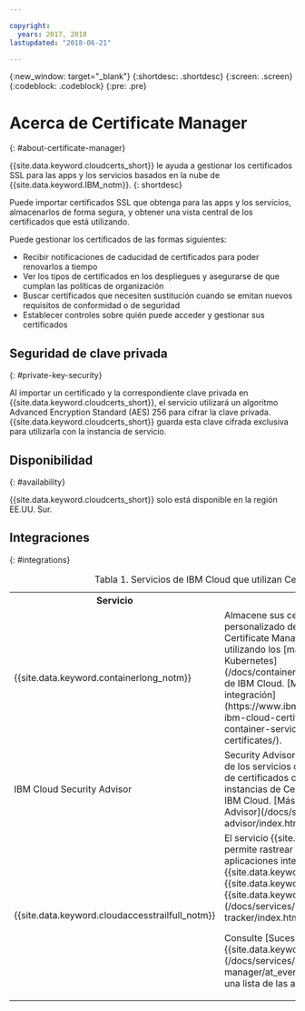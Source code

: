 ```yaml
---

copyright:
  years: 2017, 2018
lastupdated: "2018-06-21"

---
```

{:new_window: target="_blank"}
{:shortdesc: .shortdesc}
{:screen: .screen}
{:codeblock: .codeblock}
{:pre: .pre}

# Acerca de Certificate Manager
{: #about-certificate-manager}

{{site.data.keyword.cloudcerts_short}} le ayuda a gestionar los certificados SSL para las apps y los servicios basados en la nube de {{site.data.keyword.IBM_notm}}.
{: shortdesc}

Puede importar certificados SSL que obtenga para las apps y los servicios, almacenarlos de forma segura, y obtener una vista central de los certificados que está utilizando.

Puede gestionar los certificados de las formas siguientes:

* Recibir notificaciones de caducidad de certificados para poder renovarlos a tiempo
* Ver los tipos de certificados en los despliegues y asegurarse de que cumplan las políticas de organización
* Buscar certificados que necesiten sustitución cuando se emitan nuevos requisitos de conformidad o de seguridad
* Establecer controles sobre quién puede acceder y gestionar sus certificados

## Seguridad de clave privada
{: #private-key-security}

Al importar un certificado y la correspondiente clave privada en {{site.data.keyword.cloudcerts_short}}, el servicio utilizará un algoritmo Advanced Encryption Standard (AES) 256 para cifrar la clave privada. {{site.data.keyword.cloudcerts_short}} guarda esta clave cifrada exclusiva para utilizarla con la instancia de servicio.

## Disponibilidad
{: #availability}

{{site.data.keyword.cloudcerts_short}} solo está disponible en la región EE.UU. Sur.

## Integraciones
{: #integrations}
<table>
<caption> Tabla 1. Servicios de IBM Cloud que utilizan Certificate Manager</caption>
  <tr>
    <th> Servicio </th>
    <th> Descripción </th>
  </tr>
  <tr>
    <td>{{site.data.keyword.containerlong_notm}}</td>
    <td>Almacene sus certificados de dominio personalizado de clúster de Kubernetes en Certificate Manager y, a continuación, despliéguelos utilizando los [mandatos del plugin del servicio Kubernetes](/docs/containers/cs_cli_reference.html) para la CLI de IBM Cloud. [Más información sobre esta integración](https://www.ibm.com/blogs/bluemix/2018/01/use-ibm-cloud-certificate-manager-ibm-cloud-container-service-deploy-custom-domain-tls-certificates/).</td>
  </tr>
  <tr>
    <td>IBM Cloud Security Advisor</td>
    <td>Security Advisor centraliza la información de valor de los servicios de IBM Cloud, incluida la indicación de certificados caducados o a punto de caducar en instancias de Certificate Manager de su cuenta de IBM Cloud. [Más información sobre Security Advisor](/docs/services/security-advisor/index.html#index)</td>
  </tr><tr>
    <td>{{site.data.keyword.cloudaccesstrailfull_notm}}</td>
    <td>El servicio {{site.data.keyword.cloudaccesstrailfull}} permite rastrear la forma en la que usuarios y aplicaciones interactúan con el servicio {{site.data.keyword.cloudcerts_long}} en {{site.data.keyword.Bluemix}}. [Aprenda más sobre {{site.data.keyword.cloudaccesstrailshort}}](/docs/services/cloud-activity-tracker/index.html#getting-started-with-cla). 
    <p>Consulte [Sucesos de {{site.data.keyword.cloudaccesstrailshort}}](/docs/services/certificate-manager/at_events.html#at_events) para obtener una lista de las acciones que generan un suceso.</p></td>
  </tr>
</table>
